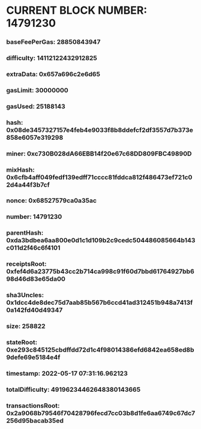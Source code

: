 # CURRENT BLOCK NUMBER: 14791230

### baseFeePerGas: 28850843947
### difficulty: 14112122432912825
### extraData: 0x657a696c2e6d65
### gasLimit: 30000000
### gasUsed: 25188143
### hash: 0x08de3457327157e4feb4e9033f8b8ddefcf2df3557d7b373e858e6057e319298
### miner: 0xc730B028dA66EBB14f20e67c68DD809FBC49890D
### mixHash: 0x6cfb4aff049fedf139edff71cccc81fddca812f486473ef721c02d4a44f3b7cf
### nonce: 0x68527579ca0a35ac
### number: 14791230
### parentHash: 0xda3bdbea6aa800e0d1c1d109b2c9cedc504486085664b143c011d2f46c6f4101
### receiptsRoot: 0xfef4d6a23775b43cc2b714ca998c91f60d7bbd61764927bb698d46d83e65da00
### sha3Uncles: 0x1dcc4de8dec75d7aab85b567b6ccd41ad312451b948a7413f0a142fd40d49347
### size: 258822
### stateRoot: 0xe293c845125cbdffdd72d1c4f98014386efd6842ea658ed8b9defe69e5184e4f
### timestamp: 2022-05-17 07:31:16.962123
### totalDifficulty: 49196234462648380143665
### transactionsRoot: 0x2a9068b79546f70428796fecd7cc03b8d1fe6aa6749c67dc7256d95bacab35ed
